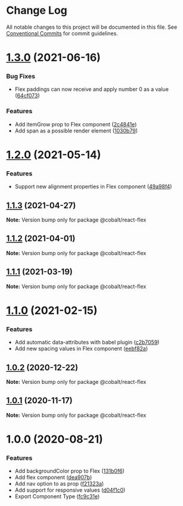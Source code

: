 # Change Log

All notable changes to this project will be documented in this file.
See [Conventional Commits](https://conventionalcommits.org) for commit guidelines.

# [1.3.0](https://github.com/Talkdesk/cobalt/compare/@cobalt/react-flex@1.2.0...@cobalt/react-flex@1.3.0) (2021-06-16)

### Bug Fixes

- Flex paddings can now receive and apply number 0 as a value ([64cf073](https://github.com/Talkdesk/cobalt/commit/64cf073067a2bdf203aaae96c7a4e3ff7806515d))

### Features

- Add itemGrow prop to Flex component ([2c4841e](https://github.com/Talkdesk/cobalt/commit/2c4841e975b4d4240040b70060a9e6782f169124))
- Add span as a possible render element ([1030b79](https://github.com/Talkdesk/cobalt/commit/1030b797d2759004904efe5fe1526be4b92cee1a))

# [1.2.0](https://github.com/Talkdesk/cobalt/compare/@cobalt/react-flex@1.1.3...@cobalt/react-flex@1.2.0) (2021-05-14)

### Features

- Support new alignment properties in Flex component ([49a98f4](https://github.com/Talkdesk/cobalt/commit/49a98f4298352e4e1f6c5f46fc7ad37845c48314))

## [1.1.3](https://github.com/Talkdesk/cobalt/compare/@cobalt/react-flex@1.1.2...@cobalt/react-flex@1.1.3) (2021-04-27)

**Note:** Version bump only for package @cobalt/react-flex

## [1.1.2](https://github.com/Talkdesk/cobalt/compare/@cobalt/react-flex@1.1.1...@cobalt/react-flex@1.1.2) (2021-04-01)

**Note:** Version bump only for package @cobalt/react-flex

## [1.1.1](https://github.com/Talkdesk/cobalt/compare/@cobalt/react-flex@1.1.0...@cobalt/react-flex@1.1.1) (2021-03-19)

**Note:** Version bump only for package @cobalt/react-flex

# [1.1.0](https://github.com/Talkdesk/cobalt/compare/@cobalt/react-flex@1.0.2...@cobalt/react-flex@1.1.0) (2021-02-15)

### Features

- Add automatic data-attributes with babel plugin ([c2b7059](https://github.com/Talkdesk/cobalt/commit/c2b7059bce5aa329b6154294793fa9b2c5f6cd82))
- Add new spacing values in Flex component ([eebf82a](https://github.com/Talkdesk/cobalt/commit/eebf82a789f7a1acd6a79db0458c82f6d044cac5))

## [1.0.2](https://github.com/Talkdesk/cobalt/compare/@cobalt/react-flex@1.0.1...@cobalt/react-flex@1.0.2) (2020-12-22)

**Note:** Version bump only for package @cobalt/react-flex

## [1.0.1](https://github.com/Talkdesk/cobalt/compare/@cobalt/react-flex@1.0.0...@cobalt/react-flex@1.0.1) (2020-11-17)

**Note:** Version bump only for package @cobalt/react-flex

# 1.0.0 (2020-08-21)

### Features

- Add backgroundColor prop to Flex ([131b0f6](https://github.com/Talkdesk/cobalt/commit/131b0f6ab4c5f169191b9abb0d54891856884286))
- Add flex component ([dea907b](https://github.com/Talkdesk/cobalt/commit/dea907ba7d474ebfc3180c5dd70931fdd909d8c2))
- Add nav option to as prop ([f21323a](https://github.com/Talkdesk/cobalt/commit/f21323aed69770bad816d7c3f01395867b856d78))
- Add support for responsive values ([d04f1c0](https://github.com/Talkdesk/cobalt/commit/d04f1c0830d2194f8d17a19648235d5cfed0fe81))
- Export Component Type ([fc9c31e](https://github.com/Talkdesk/cobalt/commit/fc9c31efb0823a3a905cd948f4d447ba6b7ab8fb))
